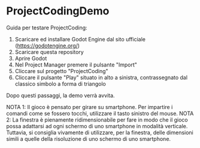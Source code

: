 # ProjectCodingDemo
Guida per testare ProjectCoding:
1. Scaricare ed installare Godot Engine dal sito ufficiale (https://godotengine.org/)
2. Scaricare questa repository
3. Aprire Godot
4. Nel Project Manager premere il pulsante "Import"
5. Cliccare sul progetto "ProjectCoding"
6. Cliccare il pulsante "Play" situato in alto a sinistra, contrassegnato dal classico simbolo a forma di triangolo

Dopo questi passaggi, la demo verrà avvita.

NOTA 1: Il gioco è pensato per girare su smartphone. Per impartire i comandi come se fossero tocchi, utilizzare il tasto sinistro del mouse.
NOTA 2: La finestra è pienamente ridimensionabile per fare in modo che il gioco possa adattarsi ad ogni schermo di uno smartphone in modalità verticale. Tuttavia, si consiglia vivamente di utilizzare, per la finestra, delle dimensioni simili a quelle della risoluzione di uno schermo di uno smartphone.
